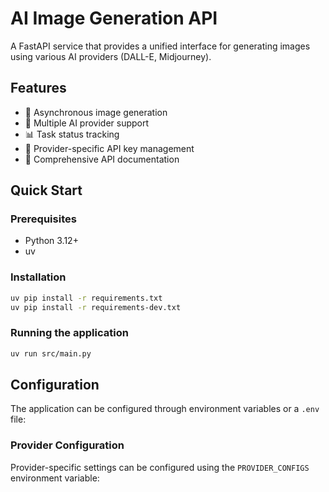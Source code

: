 # AI Image Generation API

A FastAPI service that provides a unified interface for generating images using various AI providers (DALL-E, Midjourney).

## Features

- 🚀 Asynchronous image generation
- 🔄 Multiple AI provider support
- 📊 Task status tracking
- 🔐 Provider-specific API key management
- 📝 Comprehensive API documentation

## Quick Start

### Prerequisites

- Python 3.12+
- uv

### Installation

```bash
uv pip install -r requirements.txt
uv pip install -r requirements-dev.txt
```

### Running the application

```bash
uv run src/main.py
```

## Configuration

The application can be configured through environment variables or a `.env` file:

### Provider Configuration

Provider-specific settings can be configured using the `PROVIDER_CONFIGS` environment variable:
